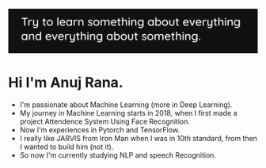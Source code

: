 ![](./cover.png)

# Hi I'm Anuj Rana.

- I'm passionate about Machine Learning (more in Deep Learning). 
- My journey in Machine Learning starts in 2018, when I first made a project Attendence System Using Face Recognition.
- Now I'm experiences in Pytorch and TensorFlow. 
- I really like JARVIS from Iron Man when I was in 10th standard, from then I wanted to build him (not it). 
- So now I'm currently studying NLP and speech Recognition.
